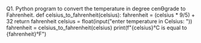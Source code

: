 Q1. Python program to convert the temperature in degree cenƟgrade to Fahrenheit.
def celsius_to_fahrenheit(celsius):
 fahrenheit = (celsius * 9/5) + 32
 return fahrenheit
celsius = float(input("enter temperature in Celsius: "))
fahrenheit = celsius_to_fahrenheit(celsius)
print(f"{celsius}°C is equal to {fahrenheit}°F")
